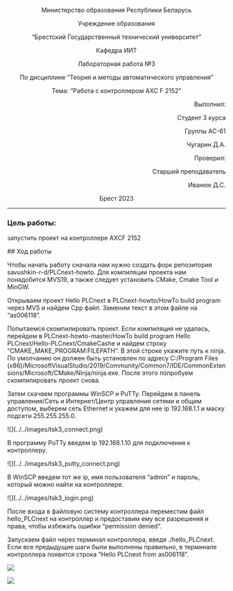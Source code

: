 <p align="center">Министерство образования Республики Беларусь</p>
<p align="center">Учреждение образования</p>
<p align="center">“Брестский Государственный технический университет”</p>
<p align="center">Кафедра ИИТ</p>

<p align="center">Лабораторная работа №3</p>
<p align="center">По дисциплине “Теория и методы автоматического управления”</p>
<p align="center">Тема: “Работа с контроллером AXC F 2152”</p>

<p align="right">Выполнил:</p>
<p align="right">Студент 3 курса</p>
<p align="right">Группы АС-61</p>
<p align="right">Чугарин Д.А.</p>
<p align="right">Проверил:</p>
<p align="right">Старший преподаватель</p>
<p align="right">Иванюк Д.С.</p>

<p align="center">Брест 2023</p>

---

### Цель работы: 
<p> запустить проект на контроллере AXCF 2152</p>
## Ход работы 
<p>Чтобы начать работу cначала нам нужно создать форк репозитория savushkin-r-d/PLCnext-howto. 
Для компиляции проекта нам понадобится MVS19, а также следует установить CMake, Cmake Tool и MinGW.</p>

<p>Открываем проект Hello PLCnext в PLCnext-howto/HowTo build program через MVS и найдем Cpp файл. 
Заменим текст в этом файле на “as006118”.</p>

<p>Попытаемся скомпилировать проект. Если компиляция не удалась, перейдем в PLCnext-howto-master/HowTo build program Hello PLCnext/Hello-PLCnext/CmakeCashe и найдем строку “CMAKE_MAKE_PROGRAM:FILEPATH”. 
В этой строке укажите путь к ninja. По умолчанию он должен быть установлен по адресу C:/Program Files (x86)/MicrosoftVisualStudio/2019/Community/Common7/IDE/CommonExtensions/Microsoft/CMake/Ninja/ninja.exe. 
После этого попробуем скомпилировать проект снова.</p>

<p>Затем скачаем программы WinSCP и PuTTy. Перейдем в панель управления/Сеть и Интернет/Центр управления сетями и общим доступом, выберем сеть Ethernet и укажем для нее ip 192.168.1.1 и маску подсети 255.255.255.0.</p>
![](../../images/tsk3_connect.png)

<p>В программу PuTTy введем ip 192.168.1.10 для подключения к контроллеру. </p>
![](../../images/tsk3_putty_connect.png)
<p>В WinSCP введем тот же ip, имя пользователя “admin” и пароль, который можно найти на контроллере.</p>
![](../../images/tsk3_login.png)
<p>После входа в файловую систему контроллера переместим файл hello_PLCnext на контроллер и предоставим ему все разрешения и права, чтобы избежать ошибки “permission denied”.</p>

<p>Запускаем файл через терминал контроллера, введя ./hello_PLCnext. Если все предыдущие шаги были выполнены правильно, в терминале контроллера появится строка “Hello PLCnext from as006118”.</p>

![](../../images/tsk3_Lab3res.png)

![](../../images/tsk3_together.png)
